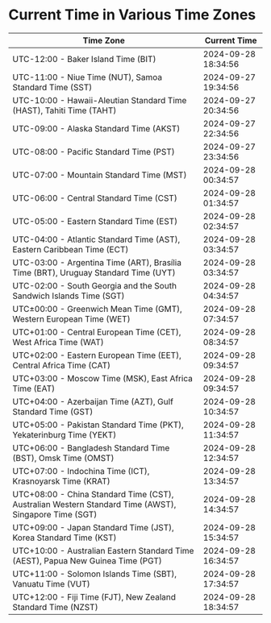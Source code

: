 # Current Time in Various Time Zones

| Time Zone | Current Time |
|-----------|--------------|
| UTC-12:00 - Baker Island Time (BIT) | 2024-09-28 18:34:56 |
| UTC-11:00 - Niue Time (NUT), Samoa Standard Time (SST) | 2024-09-27 19:34:56 |
| UTC-10:00 - Hawaii-Aleutian Standard Time (HAST), Tahiti Time (TAHT) | 2024-09-27 20:34:56 |
| UTC-09:00 - Alaska Standard Time (AKST) | 2024-09-27 22:34:56 |
| UTC-08:00 - Pacific Standard Time (PST) | 2024-09-27 23:34:56 |
| UTC-07:00 - Mountain Standard Time (MST) | 2024-09-28 00:34:57 |
| UTC-06:00 - Central Standard Time (CST) | 2024-09-28 01:34:57 |
| UTC-05:00 - Eastern Standard Time (EST) | 2024-09-28 02:34:57 |
| UTC-04:00 - Atlantic Standard Time (AST), Eastern Caribbean Time (ECT) | 2024-09-28 03:34:57 |
| UTC-03:00 - Argentina Time (ART), Brasília Time (BRT), Uruguay Standard Time (UYT) | 2024-09-28 03:34:57 |
| UTC-02:00 - South Georgia and the South Sandwich Islands Time (SGT) | 2024-09-28 04:34:57 |
| UTC±00:00 - Greenwich Mean Time (GMT), Western European Time (WET) | 2024-09-28 07:34:57 |
| UTC+01:00 - Central European Time (CET), West Africa Time (WAT) | 2024-09-28 08:34:57 |
| UTC+02:00 - Eastern European Time (EET), Central Africa Time (CAT) | 2024-09-28 09:34:57 |
| UTC+03:00 - Moscow Time (MSK), East Africa Time (EAT) | 2024-09-28 09:34:57 |
| UTC+04:00 - Azerbaijan Time (AZT), Gulf Standard Time (GST) | 2024-09-28 10:34:57 |
| UTC+05:00 - Pakistan Standard Time (PKT), Yekaterinburg Time (YEKT) | 2024-09-28 11:34:57 |
| UTC+06:00 - Bangladesh Standard Time (BST), Omsk Time (OMST) | 2024-09-28 12:34:57 |
| UTC+07:00 - Indochina Time (ICT), Krasnoyarsk Time (KRAT) | 2024-09-28 13:34:57 |
| UTC+08:00 - China Standard Time (CST), Australian Western Standard Time (AWST), Singapore Time (SGT) | 2024-09-28 14:34:57 |
| UTC+09:00 - Japan Standard Time (JST), Korea Standard Time (KST) | 2024-09-28 15:34:57 |
| UTC+10:00 - Australian Eastern Standard Time (AEST), Papua New Guinea Time (PGT) | 2024-09-28 16:34:57 |
| UTC+11:00 - Solomon Islands Time (SBT), Vanuatu Time (VUT) | 2024-09-28 17:34:57 |
| UTC+12:00 - Fiji Time (FJT), New Zealand Standard Time (NZST) | 2024-09-28 18:34:57 |

